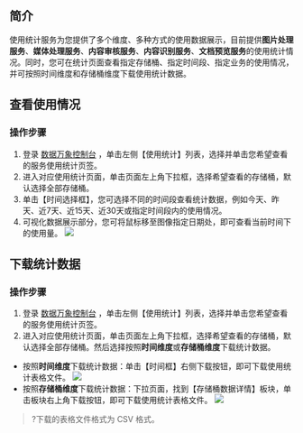 ## 简介

使用统计服务为您提供了多个维度、多种方式的使用数据展示，目前提供**图片处理服务**、**媒体处理服务**、**内容审核服务**、**内容识别服务**、**文档预览服务**的使用统计情况。同时，您可在统计页面查看指定存储桶、指定时间段、指定业务的使用情况，并可按照时间维度和存储桶维度下载使用统计数据。


## 查看使用情况

### 操作步骤

1. 登录 [数据万象控制台](https://console.cloud.tencent.com/ci/bucket) ，单击左侧【使用统计】列表，选择并单击您希望查看的服务使用统计页签。
2. 进入对应使用统计页面，单击页面左上角下拉框，选择希望查看的存储桶，默认选择全部存储桶。
3. 单击【时间选择框】，您可选择不同的时间段查看统计数据，例如今天、昨天、近7天、近15天、近30天或指定时间段内的使用情况。
4. 可视化数据展示部分，您可将鼠标移至图像指定日期处，即可查看当前时间下的使用量。
   ![](https://main.qcloudimg.com/raw/6b07c88571392c23076070e76d60ace1.png)


## 下载统计数据

### 操作步骤

1. 登录 [数据万象控制台](https://console.cloud.tencent.com/ci/bucket) ，单击左侧【使用统计】列表，选择并单击您希望查看的服务使用统计页签。
2. 进入对应使用统计页面，单击页面左上角下拉框，选择希望查看的存储桶，默认选择全部存储桶。然后选择按照**时间维度**或**存储桶维度**下载统计数据。

 - 按照**时间维度**下载统计数据：单击【时间框】右侧下载按钮，即可下载使用统计表格文件。
   ![](https://main.qcloudimg.com/raw/cf6600b9fa4ec42b6423d3850f71aff8.png)
 - 按照**存储桶维度**下载统计数据：下拉页面，找到【存储桶数据详情】板块，单击板块右上角下载按钮，即可下载使用统计表格文件。
   ![](https://main.qcloudimg.com/raw/f6462f3aa6f142615a44d5ce3b192213.png)

>?下载的表格文件格式为 CSV 格式。
